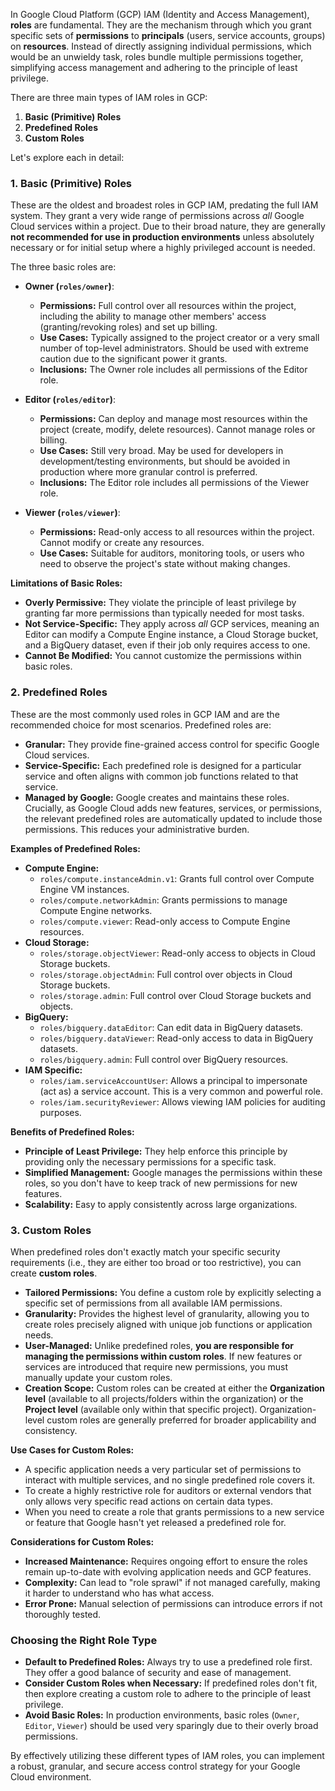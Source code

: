 In Google Cloud Platform (GCP) IAM (Identity and Access Management), **roles** are fundamental. They are the mechanism through which you grant specific sets of **permissions** to **principals** (users, service accounts, groups) on **resources**. Instead of directly assigning individual permissions, which would be an unwieldy task, roles bundle multiple permissions together, simplifying access management and adhering to the principle of least privilege.

There are three main types of IAM roles in GCP:

1.  **Basic (Primitive) Roles**
2.  **Predefined Roles**
3.  **Custom Roles**

Let's explore each in detail:

### 1. Basic (Primitive) Roles

These are the oldest and broadest roles in GCP IAM, predating the full IAM system. They grant a very wide range of permissions across *all* Google Cloud services within a project. Due to their broad nature, they are generally **not recommended for use in production environments** unless absolutely necessary or for initial setup where a highly privileged account is needed.

The three basic roles are:

* **Owner (`roles/owner`)**:
    * **Permissions:** Full control over all resources within the project, including the ability to manage other members' access (granting/revoking roles) and set up billing.
    * **Use Cases:** Typically assigned to the project creator or a very small number of top-level administrators. Should be used with extreme caution due to the significant power it grants.
    * **Inclusions:** The Owner role includes all permissions of the Editor role.

* **Editor (`roles/editor`)**:
    * **Permissions:** Can deploy and manage most resources within the project (create, modify, delete resources). Cannot manage roles or billing.
    * **Use Cases:** Still very broad. May be used for developers in development/testing environments, but should be avoided in production where more granular control is preferred.
    * **Inclusions:** The Editor role includes all permissions of the Viewer role.

* **Viewer (`roles/viewer`)**:
    * **Permissions:** Read-only access to all resources within the project. Cannot modify or create any resources.
    * **Use Cases:** Suitable for auditors, monitoring tools, or users who need to observe the project's state without making changes.

**Limitations of Basic Roles:**
* **Overly Permissive:** They violate the principle of least privilege by granting far more permissions than typically needed for most tasks.
* **Not Service-Specific:** They apply across *all* GCP services, meaning an Editor can modify a Compute Engine instance, a Cloud Storage bucket, and a BigQuery dataset, even if their job only requires access to one.
* **Cannot Be Modified:** You cannot customize the permissions within basic roles.

### 2. Predefined Roles

These are the most commonly used roles in GCP IAM and are the recommended choice for most scenarios. Predefined roles are:

* **Granular:** They provide fine-grained access control for specific Google Cloud services.
* **Service-Specific:** Each predefined role is designed for a particular service and often aligns with common job functions related to that service.
* **Managed by Google:** Google creates and maintains these roles. Crucially, as Google Cloud adds new features, services, or permissions, the relevant predefined roles are automatically updated to include those permissions. This reduces your administrative burden.

**Examples of Predefined Roles:**

* **Compute Engine:**
    * `roles/compute.instanceAdmin.v1`: Grants full control over Compute Engine VM instances.
    * `roles/compute.networkAdmin`: Grants permissions to manage Compute Engine networks.
    * `roles/compute.viewer`: Read-only access to Compute Engine resources.
* **Cloud Storage:**
    * `roles/storage.objectViewer`: Read-only access to objects in Cloud Storage buckets.
    * `roles/storage.objectAdmin`: Full control over objects in Cloud Storage buckets.
    * `roles/storage.admin`: Full control over Cloud Storage buckets and objects.
* **BigQuery:**
    * `roles/bigquery.dataEditor`: Can edit data in BigQuery datasets.
    * `roles/bigquery.dataViewer`: Read-only access to data in BigQuery datasets.
    * `roles/bigquery.admin`: Full control over BigQuery resources.
* **IAM Specific:**
    * `roles/iam.serviceAccountUser`: Allows a principal to impersonate (act as) a service account. This is a very common and powerful role.
    * `roles/iam.securityReviewer`: Allows viewing IAM policies for auditing purposes.

**Benefits of Predefined Roles:**
* **Principle of Least Privilege:** They help enforce this principle by providing only the necessary permissions for a specific task.
* **Simplified Management:** Google manages the permissions within these roles, so you don't have to keep track of new permissions for new features.
* **Scalability:** Easy to apply consistently across large organizations.

### 3. Custom Roles

When predefined roles don't exactly match your specific security requirements (i.e., they are either too broad or too restrictive), you can create **custom roles**.

* **Tailored Permissions:** You define a custom role by explicitly selecting a specific set of permissions from all available IAM permissions.
* **Granularity:** Provides the highest level of granularity, allowing you to create roles precisely aligned with unique job functions or application needs.
* **User-Managed:** Unlike predefined roles, **you are responsible for managing the permissions within custom roles**. If new features or services are introduced that require new permissions, you must manually update your custom roles.
* **Creation Scope:** Custom roles can be created at either the **Organization level** (available to all projects/folders within the organization) or the **Project level** (available only within that specific project). Organization-level custom roles are generally preferred for broader applicability and consistency.

**Use Cases for Custom Roles:**
* A specific application needs a very particular set of permissions to interact with multiple services, and no single predefined role covers it.
* To create a highly restrictive role for auditors or external vendors that only allows very specific read actions on certain data types.
* When you need to create a role that grants permissions to a new service or feature that Google hasn't yet released a predefined role for.

**Considerations for Custom Roles:**
* **Increased Maintenance:** Requires ongoing effort to ensure the roles remain up-to-date with evolving application needs and GCP features.
* **Complexity:** Can lead to "role sprawl" if not managed carefully, making it harder to understand who has what access.
* **Error Prone:** Manual selection of permissions can introduce errors if not thoroughly tested.

### Choosing the Right Role Type

* **Default to Predefined Roles:** Always try to use a predefined role first. They offer a good balance of security and ease of management.
* **Consider Custom Roles when Necessary:** If predefined roles don't fit, then explore creating a custom role to adhere to the principle of least privilege.
* **Avoid Basic Roles:** In production environments, basic roles (`Owner`, `Editor`, `Viewer`) should be used very sparingly due to their overly broad permissions.

By effectively utilizing these different types of IAM roles, you can implement a robust, granular, and secure access control strategy for your Google Cloud environment.
